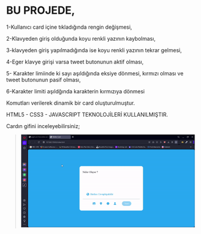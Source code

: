  # BU PROJEDE,

 1-Kullanıcı card içine tıkladığında rengin değişmesi,

 2-Klavyeden giriş olduğunda koyu renkli yazının kaybolması,

 3-klavyeden giriş yapılmadığında ise koyu renkli yazının
 tekrar gelmesi,

 4-Eger klavye girişi varsa tweet butonunun aktif olması,

 5- Karakter limiinde ki sayı aşıldığında eksiye dönmesi, kırmızı olması ve tweet butonunun pasif olması,

 6-Karakter limiti aşıldğında karakterin kırmızıya dönmesi

  Komutları verilerek dinamik bir card oluşturulmuştur.


  HTML5 - CSS3 - JAVASCRIPT TEKNOLOJİLERİ KULLANILMIŞTIR.


  Cardın gifini inceleyebilirsiniz;

  >![](/project%20gif/ezgif.com-video-to-gif%20(8).gif)


  
